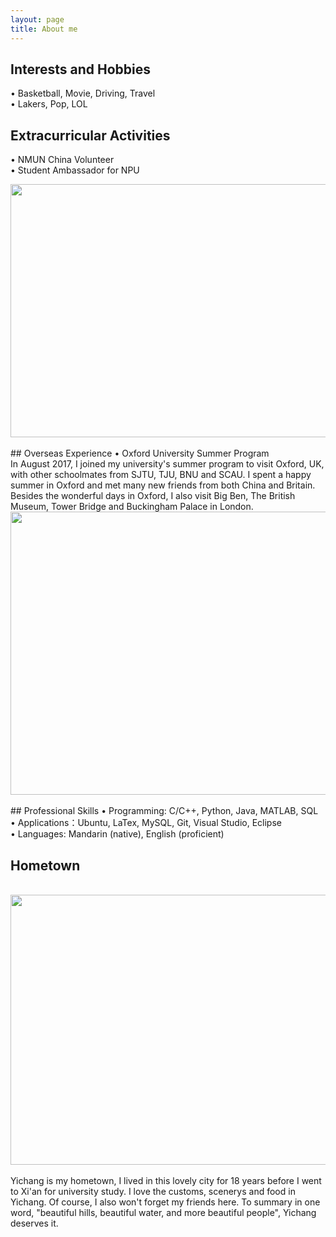 ```yaml
---
layout: page
title: About me
---
```


[^_^]: # <img src = '../IMG_0150.JPG' width = "288" height = "216">

## Interests and Hobbies
• Basketball, Movie, Driving, Travel
<br> • Lakers, Pop, LOL

## Extracurricular Activities
• NMUN China Volunteer
<br>• Student Ambassador for NPU
<br>
<div align = "center">
<img src = '../IMG_1964.JPG' width = "606" height = "405">
</div>
<br>
## Overseas Experience
• Oxford University Summer Program      
<br>In August 2017, I joined my university's summer program to visit Oxford, UK, with other schoolmates from SJTU, TJU, BNU and SCAU. I spent a happy summer in Oxford and met many new friends from both China and Britain. Besides the wonderful days in Oxford, I also visit Big Ben, The British Museum, Tower Bridge and Buckingham Palace in London. 
<br>
<div align = "center">
<img src = '../IMG_0892.JPG' width = "606" height = "453">
</div>
<br>
## Professional Skills
• Programming: C/C++, Python, Java, MATLAB, SQL
<br>• Applications：Ubuntu, LaTex, MySQL, Git, Visual Studio, Eclipse
<br>• Languages: Mandarin (native), English (proficient)

## Hometown
<br>
<div align = "center">
<img src = '../IMG_0150.JPG' width = "576" height = "432">
</div>
<br>
Yichang is my hometown, I lived in this lovely city for 18 years before I went to Xi'an for university study. I love the customs, scenerys and food in Yichang. Of course, I also won't forget my friends here. To summary in one word, "beautiful hills, beautiful water, and more beautiful people", Yichang deserves it. 
